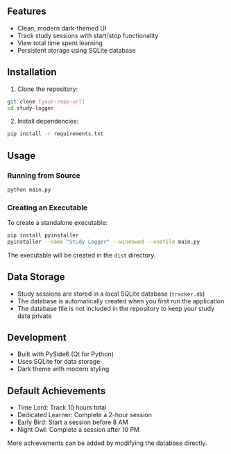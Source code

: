 ## Features

- Clean, modern dark-themed UI
- Track study sessions with start/stop functionality
- View total time spent learning
- Persistent storage using SQLite database

## Installation

1. Clone the repository:
```bash
git clone [your-repo-url]
cd study-logger
```

2. Install dependencies:
```bash
pip install -r requirements.txt
```

## Usage

### Running from Source
```bash
python main.py
```

### Creating an Executable
To create a standalone executable:
```bash
pip install pyinstaller
pyinstaller --name "Study Logger" --windowed --onefile main.py
```
The executable will be created in the `dist` directory.

## Data Storage
- Study sessions are stored in a local SQLite database (`tracker.db`)
- The database is automatically created when you first run the application
- The database file is not included in the repository to keep your study data private

## Development
- Built with PySide6 (Qt for Python)
- Uses SQLite for data storage
- Dark theme with modern styling

## Default Achievements

- Time Lord: Track 10 hours total
- Dedicated Learner: Complete a 2-hour session
- Early Bird: Start a session before 8 AM
- Night Owl: Complete a session after 10 PM

More achievements can be added by modifying the database directly.
